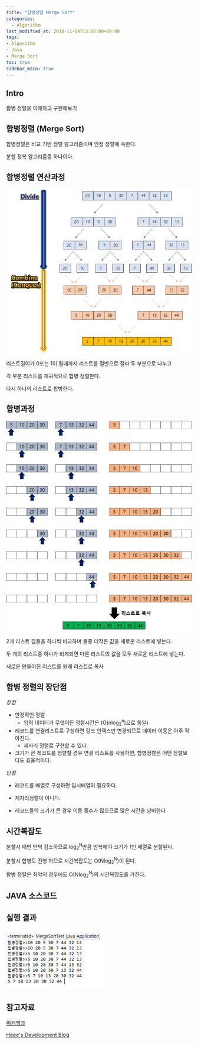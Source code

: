 ```yaml
---
title: "합병정렬 Merge Sort"
categories: 
  - Algorithm
last_modified_at: 2018-11-04T13:00:00+09:00
tags:
- Algorithm
- Java
- Merge Sort
toc: true
sidebar_main: true
---
```


## Intro

합병 정렬을 이해하고 구현해보기



## 합병정렬 (Merge Sort)

합병정렬은 비교 기반 정렬 알고리즘이며 안정 정렬에 속한다.

분할 정복 알고리즘중 하나이다.



## 합병정렬 연산과정

![merge](https://github.com/lesslate/lesslate.github.io/blob/master/assets/img/Algorithm/merge/merger.png?raw=true)

리스트길이가 0또는 1이 될때까지 리스트를 절반으로 잘라 두 부분으로 나누고

각 부분 리스트를 재귀적으로 합병 정렬한다.

다시 하나의 리스트로 합병한다.



## 합병과정

![merge2](https://github.com/lesslate/lesslate.github.io/blob/master/assets/img/Algorithm/merge/merge2.png?raw=true)

2개 리스트 값들을 하나씩 비교하며 둘중 더작은 값을 새로운 리스트에 넣는다.

두 개의 리스트중 하나가 비게되면 다른 리스트의 값을 모두 새로운 리스트에 넣는다.

새로운 만들어진 리스트를 원래 리스트로 복사




## 합병 정렬의 장단점

*장점*
  * 안정적인 정렬
    * 입력 데이터가 무엇이든 정렬시간은 (O(nlog<sub>2</sub><sup>n</sup>)으로 동일)
  * 레코드를 연결리스트로 구성하면 링크 인덱스만 변경되므로 데이터 이동은 아주 작아진다.
    * 제자리 정렬로 구현할 수 있다.
  * 크기가 큰 레코드를 정렬할 경우 연결 리스트를 사용하면, 합병정렬은 어떤 정렬보다도 효율적이다.

*단점*
  - 레코드를 배열로 구성하면 임시배열이 필요하다.
  + 제자리정렬이 아니다.
  - 레코드들의 크기가 큰 경우 이동 횟수가 많으므로 많은 시간을 낭비한다
    

## 시간복잡도

분할시 매번 반씩 감소하므로 log<sub>2</sub><sup>N</sup>만큼 반복해야 크기가 1인 배열로 분할된다.

분할시 합병도 진행 하므로 시간복잡도는 O(Nlog<sub>2</sub><sup>N</sup>)이 된다.

합병 정렬은 최악의 경우에도 O(Nlog<sub>2</sub><sup>N</sup>)의 시간복잡도를 가진다.




## JAVA 소스코드

<script src="https://gist.github.com/lesslate/94f3060398198fb7b1bd81e15ab5bdce.js"></script>


## 실행 결과

![result](https://github.com/lesslate/lesslate.github.io/blob/master/assets/img/Algorithm/merge/result.png?raw=true)





## 참고자료


[위키백과](https://ko.wikipedia.org/wiki/%ED%95%A9%EB%B3%91_%EC%A0%95%EB%A0%AC)

[Heee's Development Blog](https://gmlwjd9405.github.io/)